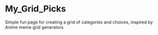 # My_Grid_Picks
Simple fun page for creating a grid of categories and choices, inspired by Anime meme grid generators
